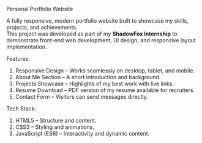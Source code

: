 Personal Portfolio Website 


A fully responsive, modern portfolio website built to showcase my skills, projects, and achievements.  
This project was developed as part of my **ShadowFox Internship** to demonstrate front-end web development, UI design, and responsive layout implementation.  

Features: 
1. Responsive Design – Works seamlessly on desktop, tablet, and mobile.  
2. About Me Section – A short introduction and background.  
3. Projects Showcase – Highlights of my best work with live links.  
4. Resume Download – PDF version of my resume available for recruiters.  
5. Contact Form – Visitors can send messages directly.  

Tech Stack: 
1. HTML5 – Structure and content.  
2. CSS3 – Styling and animations.  
3. JavaScript (ES6) – Interactivity and dynamic content.  
